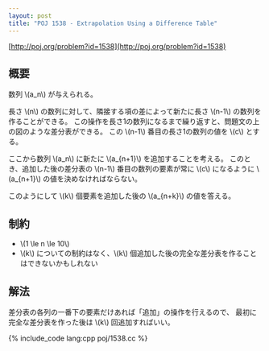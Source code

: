 ```yaml
---
layout: post
title: "POJ 1538 - Extrapolation Using a Difference Table"
---
```

[http://poj.org/problem?id=1538](http://poj.org/problem?id=1538)

## 概要
数列 \\(a\_n\\) が与えられる。

長さ \\(n\\) の数列に対して、隣接する項の差によって新たに長さ \\(n-1\\) の数列を作ることができる。
この操作を長さ1の数列になるまで繰り返すと、問題文の上の図のような差分表ができる。
この \\(n-1\\) 番目の長さ1の数列の値を \\(c\\) とする。

ここから数列 \\(a\_n\\) に新たに \\(a\_{n+1}\\) を追加することを考える。
このとき、追加した後の差分表の \\(n-1\\) 番目の数列の要素が常に \\(c\\) になるように \\(a\_{n+1}\\) の値を決めなければならない。

このようにして \\(k\\) 個要素を追加した後の \\(a\_{n+k}\\) の値を答える。

## 制約
- \\(1 \\le n \\le 10\\)
- \\(k\\) についての制約はなく、\\(k\\) 個追加した後の完全な差分表を作ることはできないかもしれない

## 解法
差分表の各列の一番下の要素だけあれば「追加」の操作を行えるので、
最初に完全な差分表を作った後は \\(k\\) 回追加すればいい。

{% include_code lang:cpp poj/1538.cc %}
